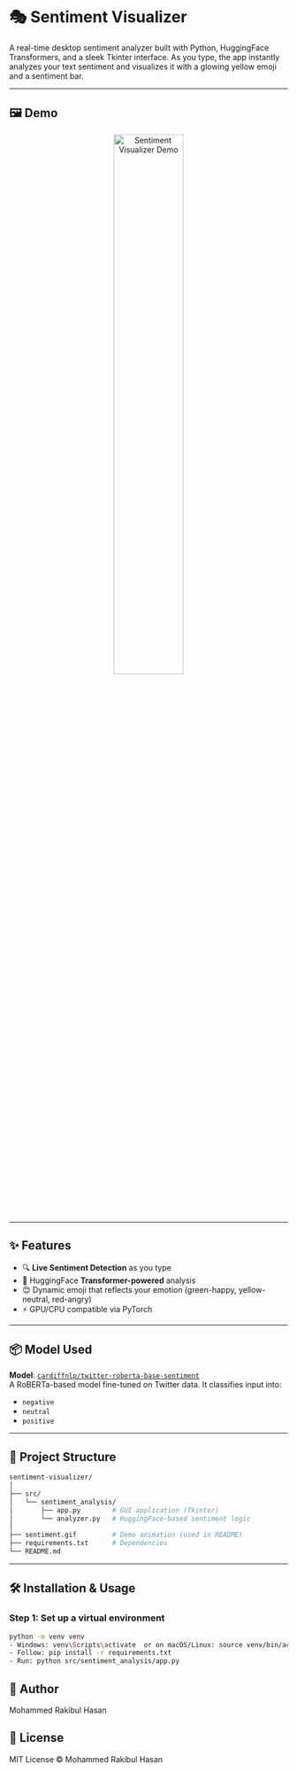 # 🎭 Sentiment Visualizer

A real-time desktop sentiment analyzer built with Python, HuggingFace Transformers, and a sleek Tkinter interface. As you type, the app instantly analyzes your text sentiment and visualizes it with a glowing yellow emoji and a sentiment bar.

---

## 🖼️ Demo

<p align="center">
  <img src="sentiment.gif" alt="Sentiment Visualizer Demo" width="50%">
</p>

---

## ✨ Features

- 🔍 **Live Sentiment Detection** as you type
- 🤖 HuggingFace **Transformer-powered** analysis
- 😊 Dynamic emoji that reflects your emotion (green-happy, yellow-neutral, red-angry)
- ⚡ GPU/CPU compatible via PyTorch

---

## 📦 Model Used

**Model**: [`cardiffnlp/twitter-roberta-base-sentiment`](https://huggingface.co/cardiffnlp/twitter-roberta-base-sentiment)  
A RoBERTa-based model fine-tuned on Twitter data. It classifies input into:
- `negative`
- `neutral`
- `positive`

---

## 📁 Project Structure

```bash
sentiment-visualizer/
│
├── src/
│   └── sentiment_analysis/
│       ├── app.py        # GUI application (Tkinter)
│       └── analyzer.py   # HuggingFace-based sentiment logic
│
├── sentiment.gif         # Demo animation (used in README)
├── requirements.txt      # Dependencies
└── README.md             
```

---

## 🛠️ Installation & Usage

### Step 1: Set up a virtual environment

```bash
python -m venv venv
- Windows: venv\Scripts\activate  or on macOS/Linux: source venv/bin/activate
- Follow: pip install -r requirements.txt
- Run: python src/sentiment_analysis/app.py
```
## 👤 Author
Mohammed Rakibul Hasan

## 📃 License
MIT License © Mohammed Rakibul Hasan

